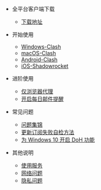 - 全平台客户端下载

  - [下载地址](/resource/download)

- 开始使用

  - [Windows-Clash](/docs/clashwin)
  - [macOS-Clash](/docs/clashx)
  - [Android-Clash](/docs/Clash-for-Android)
  - [iOS-Shadowrocket](/docs/ios-shadowrocket)


- 进阶使用

  - [仅浏览器代理](/docs/google-Clash)
  - [开启每日邮件提醒](/docs/OpenDailyMail)

- 常见问题

  - [问题集锦](/other/q-a)
  - [更新订阅失败自检方法](/other/sub-error)
  - [为 Windows 10 开启 DoH 功能](/other/win10-doh)

- 其他说明

  - [使用服务](/other/use-service)
  - [网络问题](/other/net)
  - [隐私问题](/other/privacy)
